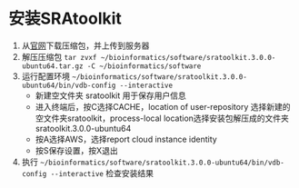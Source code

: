 # 安装SRAtoolkit

1. 从[官网](https://trace.ncbi.nlm.nih.gov/Traces/sra/sra.cgi?view=software)下载压缩包，并上传到服务器
2. 解压压缩包 `tar zvxf ~/bioinformatics/software/sratoolkit.3.0.0-ubuntu64.tar.gz -C ~/bioinformatics/software`
3. 运行配置环境 `~/bioinformatics/software/sratoolkit.3.0.0-ubuntu64/bin/vdb-config --interactive`
   - 新建空文件夹 sratoolkit 用于保存用户信息
   - 进入终端后，按C选择CACHE，location of user-repository 选择新建的空文件夹sratoolkit，process-local location选择安装包解压成的文件夹sratoolkit.3.0.0-ubuntu64
   - 按A选择AWS，选择report cloud instance identity
   - 按S保存设置，按X退出
4. 执行 `~/bioinformatics/software/sratoolkit.3.0.0-ubuntu64/bin/vdb-config --interactive`   检查安装结果

